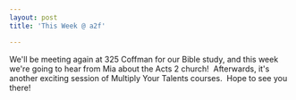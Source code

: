 ```yaml
---
layout: post
title: 'This Week @ a2f'

---
```


We'll be meeting again at 325 Coffman for our Bible study, and this week we're going to hear from Mia about the Acts 2 church!  Afterwards, it's another exciting session of Multiply Your Talents courses.  Hope to see you there!

